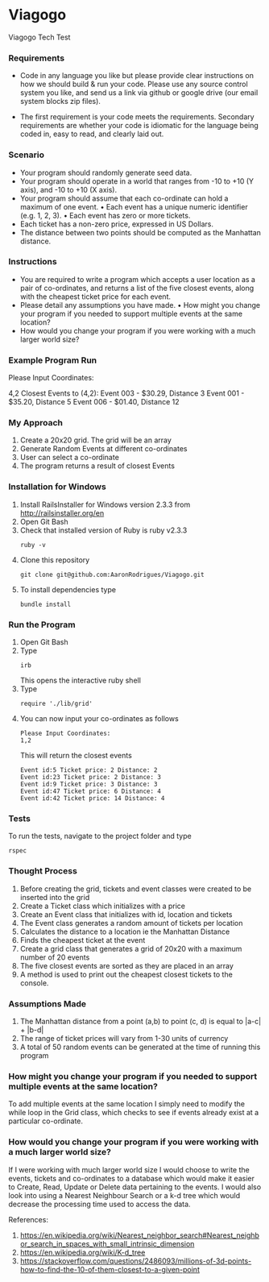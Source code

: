 # Viagogo
Viagogo Tech Test

### Requirements

- Code in any language you like but please provide clear instructions on how we should build & run your code.
Please use any source control system you like, and send us a link via github or google drive (our email system blocks zip files).

- The first requirement is your code meets the requirements.
Secondary requirements are whether your code is idiomatic for the language being coded in, easy to read, and clearly laid out.

### Scenario

- Your program should randomly generate seed data.
- Your program should operate in a world that ranges from -10 to +10 (Y axis), and -10 to +10 (X axis).
- Your program should assume that each co-ordinate can hold a maximum of one event. • Each event has a unique numeric identifier (e.g. 1, 2, 3). • Each event has zero or more tickets.
- Each ticket has a non-zero price, expressed in US Dollars.
- The distance between two points should be computed as the Manhattan distance.


### Instructions

- You are required to write a program which accepts a user location as a pair of co-ordinates, and returns a list of the five closest events, along with the cheapest ticket price for each event.
- Please detail any assumptions you have made. • How might you change your program if you needed to support multiple events at the same location?
- How would you change your program if you were working with a much larger world size?

### Example Program Run


Please Input Coordinates:

4,2
Closest Events to (4,2):
Event 003 - $30.29, Distance 3
Event 001 - $35.20, Distance 5
Event 006 - $01.40, Distance 12

### My Approach

1. Create a 20x20 grid. The grid will be an array
2. Generate Random Events at different co-ordinates
3. User can select a co-ordinate
4. The program returns a result of closest Events

### Installation for Windows

1. Install RailsInstaller for Windows version 2.3.3  from 
   http://railsinstaller.org/en
2. Open Git Bash
3. Check that installed version of Ruby is ruby v2.3.3
   ```
   ruby -v
   ```
4. Clone this repository
   ```
   git clone git@github.com:AaronRodrigues/Viagogo.git
   ```
5. To install dependencies type
   ```
   bundle install
   ```
### Run the Program

1. Open Git Bash
2. Type 
   ```
   irb
   ```
   This opens the interactive ruby shell
3. Type
   ```
   require './lib/grid'
   ```
4. You can now input your co-ordinates as follows
   ```
   Please Input Coordinates:
   1,2
   ```
   This will return the closest events
   ```
   Event id:5 Ticket price: 2 Distance: 2
   Event id:23 Ticket price: 2 Distance: 3
   Event id:9 Ticket price: 3 Distance: 3
   Event id:47 Ticket price: 6 Distance: 4
   Event id:42 Ticket price: 14 Distance: 4
   ```

### Tests
   To run the tests, navigate to the project folder and type 
   ```
   rspec
   ````

### Thought Process
1. Before creating the grid, tickets and event classes were created to be inserted into the grid
2. Create a Ticket class which initializes with a price
3. Create an Event class that initializes with id, location and tickets 
4. The Event class generates a random amount of tickets per location
5. Calculates the distance to a location ie the Manhattan Distance
6. Finds the cheapest ticket at the event
7. Create a grid class that generates a grid of 20x20 with a maximum number of 20 events
8. The five closest events are sorted as they are placed in an array
9. A method is used to print out the cheapest closest tickets to the console.

### Assumptions Made

1. The Manhattan distance from a point (a,b) to point (c, d) is equal to |a-c| + |b-d|
2. The range of ticket prices will vary from 1-30 units of currency
3. A total of 50 random events can be generated at the time of running this program

### How might you change your program if you needed to support multiple events at the same location?

To add multiple events at the same location I simply need to modify the while loop in the Grid class, which checks to see if events already exist at a particular co-ordinate.

### How would you change your program if you were working with a much larger world size?

If I were working with much larger world size I would choose to write the events, tickets and co-ordinates to a database which would make it easier to Create, Read, Update or Delete data pertaining to the events.
I would also look into using a Nearest Neighbour Search or a k-d tree which would decrease the processing time used to access the data.

References:
1. https://en.wikipedia.org/wiki/Nearest_neighbor_search#Nearest_neighbor_search_in_spaces_with_small_intrinsic_dimension
2. https://en.wikipedia.org/wiki/K-d_tree
3. https://stackoverflow.com/questions/2486093/millions-of-3d-points-how-to-find-the-10-of-them-closest-to-a-given-point